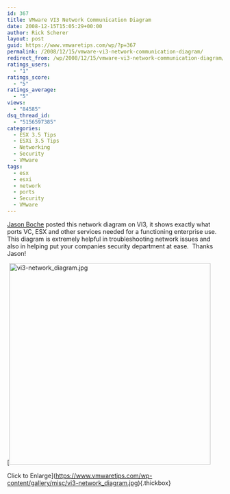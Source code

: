 ```yaml
---
id: 367
title: VMware VI3 Network Communication Diagram
date: 2008-12-15T15:05:29+00:00
author: Rick Scherer
layout: post
guid: https://www.vmwaretips.com/wp/?p=367
permalink: /2008/12/15/vmware-vi3-network-communication-diagram/
redirect_from: /wp/2008/12/15/vmware-vi3-network-communication-diagram/
ratings_users:
  - "1"
ratings_score:
  - "5"
ratings_average:
  - "5"
views:
  - "84585"
dsq_thread_id:
  - "5156597385"
categories:
  - ESX 3.5 Tips
  - ESXi 3.5 Tips
  - Networking
  - Security
  - VMware
tags:
  - esx
  - esxi
  - network
  - ports
  - Security
  - VMware
---
```

<a href="http://www.boche.net/blog/?p=655" target="_blank">Jason Boche</a> posted this network diagram on VI3, it shows exactly what ports VC, ESX and other services needed for a functioning enterprise use.   This diagram is extremely helpful in troubleshooting network issues and also in helping put your companies security department at ease.  Thanks Jason!

[<img class="ngg-singlepic ngg-center" src="https://www.vmwaretips.com/wp-content/gallery/misc/vi3-network_diagram.jpg" alt="vi3-network_diagram.jpg" width="470" />
  
Click to Enlarge](https://www.vmwaretips.com/wp-content/gallery/misc/vi3-network_diagram.jpg){.thickbox}